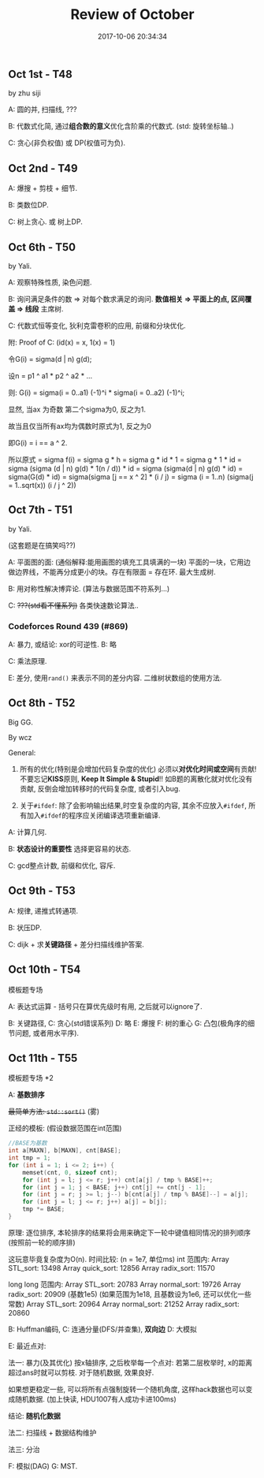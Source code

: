 ﻿---
title: Review of October
date: 2017-10-06 20:34:34
updated: 2017-10-11 16:15:00
categories:
- oi
- reviews & plans
tags:
- review
---

## Oct 1st - T48

by zhu siji

A: 圆的并, 扫描线, ???

B: 代数式化简, 通过**组合数的意义**优化含阶乘的代数式. (std: 旋转坐标轴..)

C: 贪心(非负权值) 或 DP(权值可为负). 

## Oct 2nd - T49

A: 爆搜 + 剪枝 + 细节.

B: 类数位DP.

C: 树上贪心. 或 树上DP.

## Oct 6th - T50

by Yali.

A: 观察特殊性质, 染色问题.

B: 询问满足条件的数 => 对每个数求满足的询问. **数值相关 => 平面上的点, 区间覆盖 => 线段** 主席树.

C: 代数式恒等变化, 狄利克雷卷积的应用, 前缀和分块优化.

附: Proof of C: (id(x) = x, 1(x) = 1)

令G(i) = sigma(d | n) g(d);

设n = p1 ^ a1 \* p2 ^ a2 \* ...

则: G(i) = sigma(i = 0..a1) (-1)^i \* sigma(i = 0..a2) (-1)^i;

显然, 当ax 为奇数 第二个sigma为0, 反之为1.

故当且仅当所有ax均为偶数时原式为1, 反之为0

即G(i) = i == a ^ 2.

所以原式 = sigma f(i) = sigma g \* h = sigma g \* id \* 1 = sigma g \* 1 \* id 
= sigma (sigma (d | n) g(d) \* 1(n / d)) \* id = sigma (sigma(d | n) g(d) \* id) = sigma(G(d) \* id) 
= sigma(sigma [j == x ^ 2] \* (i / j) = sigma (i = 1..n) (sigma(j = 1..sqrt(x)) (i / j ^ 2))

## Oct 7th - T51

by Yali.  

(这套题是在搞笑吗??)

A: 平面图的面: (通俗解释:能用画图的填充工具填满的一块) 平面的一块，它用边做边界线，不能再分成更小的块。存在有限面 = 存在环. 最大生成树.

B: 用对称性解决博弈论. (算法与数据范围不符系列...)

C: ~~???(std看不懂系列)~~ 各类快速数论算法..

### Codeforces Round 439 (\#869)
 
A: 暴力, 或结论: xor的可逆性. B: 略

C: 乘法原理.

E: 差分, 使用`rand()` 来表示不同的差分内容. 二维树状数组的使用方法. 

## Oct 8th - T52

Big GG.

By wcz

General: 

1. 所有的优化(特别是会增加代码复杂度的优化) 必须以**对优化时间或空间**有贡献! 不要忘记**KISS**原则, **Keep It Simple & Stupid**!!
   如B题的离散化就对优化没有贡献, 反倒会增加转移时的代码复杂度, 或者引入bug.

2. 关于`#ifdef`: 除了会影响输出结果,时空复杂度的内容, 其余不应放入`#ifdef`, 所有加入`#ifdef`的程序应关闭编译选项重新编译.

A: 计算几何.

B: **状态设计的重要性** 选择更容易的状态.

C: gcd整点计数, 前缀和优化, 容斥.

## Oct 9th - T53

A: 规律, 递推式转通项.

B: 状压DP.

C: dijk + 求**关键路径** + 差分扫描线维护答案.

## Oct 10th - T54

模板题专场

A: 表达式运算 - 括号只在算优先级时有用, 之后就可以ignore了.

B: 关键路径, C: 贪心(std错误系列) D: 略 E: 爆搜 F: 树的重心 G: 凸包(极角序的细节问题, 或者用水平序).

## Oct 11th - T55

模板题专场 *2

A: **基数排序**

~~最简单方法: `std::sort()`~~ (雾)

正经的模板: (假设数据范围在int范围)

```cpp radix_sort
//BASE为基数
int a[MAXN], b[MAXN], cnt[BASE];
int tmp = 1;
for (int i = 1; i <= 2; i++) {
	memset(cnt, 0, sizeof cnt);
	for (int j = l; j <= r; j++) cnt[a[j] / tmp % BASE]++;
	for (int j = 1; j < BASE; j++) cnt[j] += cnt[j - 1];
	for (int j = r; j >= l; j--) b[cnt[a[j] / tmp % BASE]--] = a[j];
	for (int j = l; j <= r; j++) a[j] = b[j];
	tmp *= BASE; 
}
```

原理: 逐位排序, 本轮排序的结果将会用来确定下一轮中键值相同情况的排列顺序(按照前一轮的顺序排)

这玩意毕竟复杂度为O(n). 时间比较: (n = 1e7, 单位ms)
int 范围内:
	Array STL_sort: 13498
	Array quick_sort: 12856
	Array radix_sort: 11570

long long 范围内:
	Array STL_sort: 20783
	Array normal_sort: 19726
	Array radix_sort: 20909 (基数1e5)
(如果范围为1e18, 且基数设为1e6, 还可以优化一些常数)
	Array STL_sort: 20964
	Array normal_sort: 21252
	Array radix_sort: 20860

B: Huffman编码, C: 连通分量(DFS/并查集), **双向边** D: 大模拟

E: 最近点对:

法一: 暴力(及其优化) 
按x轴排序, 之后枚举每一个点对: 若第二层枚举时, x的距离超过ans时就可以剪枝.
对于随机数据, 效果良好.

如果想更稳定一些, 可以将所有点强制旋转一个随机角度, 这样hack数据也可以变成随机数据. (加上快读, HDU1007有人成功卡进100ms)

结论: **随机化数据**

法二: 扫描线 + 数据结构维护

法三: 分治

F: 模拟(DAG) G: MST.